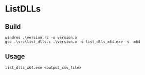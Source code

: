# ListDLLs
 
## Build
```
windres .\version.rc -o version.o
gcc .\src\list_dlls.c .\version.o -o list_dlls_x64.exe -s -m64
```

## Usage
```
list_dlls_x64.exe <output_csv_file>
```